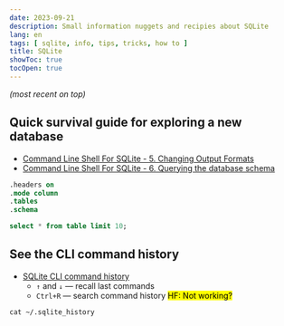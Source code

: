 ```yaml
---
date: 2023-09-21
description: Small information nuggets and recipies about SQLite
lang: en
tags: [ sqlite, info, tips, tricks, how to ]
title: SQLite
showToc: true
tocOpen: true
---
```


<!--more-->

*(most recent on top)*

## Quick survival guide for exploring a new database

* [Command Line Shell For SQLite - 5. Changing Output Formats](https://www.sqlite.org/cli.html#changing_output_formats)
* [Command Line Shell For SQLite - 6. Querying the database schema](https://www.sqlite.org/cli.html#querying_the_database_schema)

```sql
.headers on
.mode column
.tables
.schema
```
```sql
select * from table limit 10;
```

## See the CLI command history

* [SQLite CLI command history](https://antonz.org/sqlite-history/)
  * `↑` and `↓` — recall last commands
  * `Ctrl+R` — search command history <mark>HF: Not working?</mark>

```shell
cat ~/.sqlite_history
```

